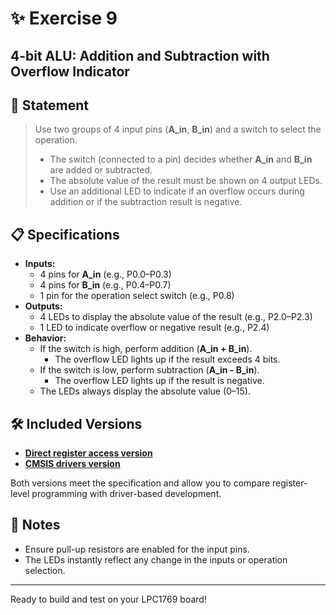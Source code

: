 # ✨ Exercise 9
## 4-bit ALU: Addition and Subtraction with Overflow Indicator

## 📝 Statement

> Use two groups of 4 input pins (**A_in**, **B_in**) and a switch to select the operation.
>
> - The switch (connected to a pin) decides whether **A_in** and **B_in** are added or subtracted.
> - The absolute value of the result must be shown on 4 output LEDs.
> - Use an additional LED to indicate if an overflow occurs during addition or if the subtraction result is negative.

## 📋 Specifications

- **Inputs:**
  - 4 pins for **A_in** (e.g., P0.0–P0.3)
  - 4 pins for **B_in** (e.g., P0.4–P0.7)
  - 1 pin for the operation select switch (e.g., P0.8)
- **Outputs:**
  - 4 LEDs to display the absolute value of the result (e.g., P2.0–P2.3)
  - 1 LED to indicate overflow or negative result (e.g., P2.4)
- **Behavior:**
  - If the switch is high, perform addition (**A_in + B_in**).
    - The overflow LED lights up if the result exceeds 4 bits.
  - If the switch is low, perform subtraction (**A_in - B_in**).
    - The overflow LED lights up if the result is negative.
  - The LEDs always display the absolute value (0–15).

## 🛠️ Included Versions

- [**Direct register access version**](LPC1769_registers.c)
- [**CMSIS drivers version**](LPC1769_CMSIS_drivers.c)

Both versions meet the specification and allow you to compare register-level programming with driver-based development.

## 🚦 Notes

- Ensure pull-up resistors are enabled for the input pins.
- The LEDs instantly reflect any change in the inputs or operation selection.

---

Ready to build and test on your LPC1769 board!
